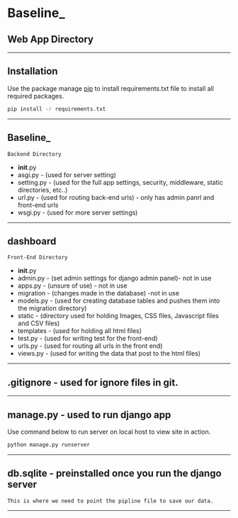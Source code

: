 # **Baseline_**
## Web App Directory 
_____________________________________________
## Installation
Use the package manage [pip](https://pip.pypa.io/en/stable/) to install requirements.txt file 
to install all required packages.
```bash
pip install -r requirements.txt
```
______________________________________________
## Baseline_
    Backend Directory
- __init__.py
- asgi.py - (used for server setting)
- setting.py - (used for the full app settings, security, middleware, static directories, etc..)
- url.py - (used for routing back-end urls) - only has admin panrl and front-end urls
- wsgi.py - (used for more server settings)
_______________________________________________
## dashboard
    Front-End Directory
- __init__.py
- admin.py - (set admin settings for django admin panel)- not in use
- apps.py - (unsure of use) - not in use
- migration - (changes made in the database) -not in use
- models.py - (used for creating database tables and pushes them into the migration directory)
- static - (directory used for holding Images, CSS files, Javascript files and CSV files)
- templates - (used for holding all html files)
- test.py - (used for writing test for the front-end)
- urls.py - (used for routing all urls in the front end)
- views.py - (used for writing the data that post to the html files) 
________________________________________________
## .gitignore - used for ignore files in git.
________________________________________________
## manage.py - used to run django app
Use command below to run server on local host to view site in action.
```bash
python manage.py runserver
```
_________________________________________________
## db.sqlite - preinstalled once you run the django server
    This is where we need to point the pipline file to save our data.
_________________________________________________
